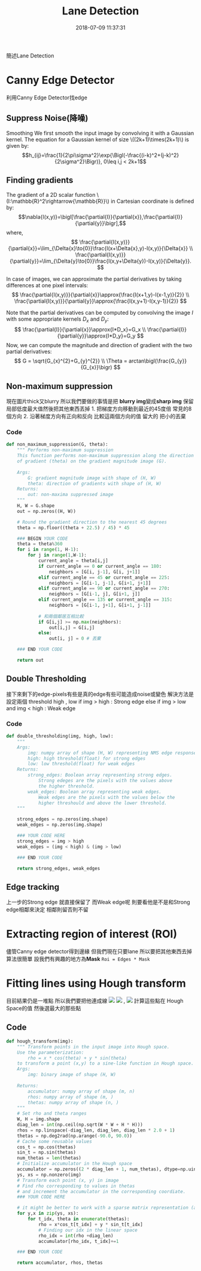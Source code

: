 ﻿---
title: Lane Detection
tags:
  - Edge Detection
  - CS131
categories:
  - Computer Vision
date: 2018-07-09 11:37:31
---

簡述Lane Detection

# Canny Edge Detector

利用Canny Edge Detector找edge

## Suppress Noise(降噪)
Smoothing
We first smooth the input image by convolving it with a Gaussian kernel. The equation for a Gaussian kernel of size \\((2k+1)\times(2k+1)\\) is given by:
$$h_{ij}=\frac{1}{2\pi\sigma^2}\exp{\Bigl(-\frac{(i-k)^2+(j-k)^2}{2\sigma^2}\Bigr)}, 0\leq i,j < 2k+1$$
## Finding gradients
The gradient of a 2D scalar function \\(I:\mathbb{R}^2\rightarrow{\mathbb{R}}\\) in Cartesian coordinate is defined by:
$$\nabla{I(x,y)}=\bigl[\frac{\partial{I}}{\partial{x}},\frac{\partial{I}}{\partial{y}}\bigr],$$
where,
$$
\frac{\partial{I(x,y)}}{\partial{x}}=\lim_{\Delta{x}\to{0}}\frac{I(x+\Delta{x},y)-I(x,y)}{\Delta{x}} \\
\frac{\partial{I(x,y)}}{\partial{y}}=\lim_{\Delta{y}\to{0}}\frac{I(x,y+\Delta{y})-I(x,y)}{\Delta{y}}.
$$

In case of images, we can approximate the partial derivatives by taking differences at one pixel intervals:
$$
\frac{\partial{I(x,y)}}{\partial{x}}\approx{\frac{I(x+1,y)-I(x-1,y)}{2}} \\
\frac{\partial{I(x,y)}}{\partial{y}}\approx{\frac{I(x,y+1)-I(x,y-1)}{2}}
$$

Note that the partial derivatives can be computed by convolving the image $I$ with some appropriate kernels $D_x$ and $D_y$:
$$
\frac{\partial{I}}{\partial{x}}\approx{I*D_x}=G_x \\
\frac{\partial{I}}{\partial{y}}\approx{I*D_y}=G_y
$$
Now, we can compute the magnitude and direction of gradient with the two partial derivatives:
$$
G = \sqrt{G_{x}^{2}+G_{y}^{2}} \\
\Theta = arctan\bigl(\frac{G_{y}}{G_{x}}\bigr)
$$

## Non-maximum suppression
現在圖片thick又blurry
所以我們要做的事情是把
**blurry img**變成**sharp img**
保留局部低度最大值然後把其他東西丟掉
	1. 把梯度方向移動到最近的45度倍 常見的8個方向
	2. 沿著梯度方向有正向和反向 比較這兩個方向的值 留大的 把小的丟棄
### Code
```py
def non_maximum_suppression(G, theta):
    """ Performs non-maximum suppression
    This function performs non-maximum suppression along the direction
    of gradient (theta) on the gradient magnitude image (G).
    
    Args:
        G: gradient magnitude image with shape of (H, W)
        theta: direction of gradients with shape of (H, W)
    Returns:
        out: non-maxima suppressed image
    """
    H, W = G.shape
    out = np.zeros((H, W))

    # Round the gradient direction to the nearest 45 degrees
    theta = np.floor((theta + 22.5) / 45) * 45

    ### BEGIN YOUR CODE
    theta = theta%360
    for i in range(1, H-1):
        for j in range(1,W-1):
            current_angle = theta[i,j]
            if current_angle == 0 or current_angle == 180:
                neighbors = [G[i, j-1], G[i, j+1]]
            elif current_angle == 45 or current_angle == 225:
                neighbors = [G[i-1, j-1], G[i+1, j+1]]
            elif current_angle == 90 or current_angle == 270:
                neighbors = [G[i-1, j], G[i+1, j]]
            elif current_angle == 135 or current_angle == 315:
                neighbors = [G[i-1, j+1], G[i+1, j-1]]
			
			# 和兩個鄰居互相比較
            if G[i,j] >= np.max(neighbors):
                out[i,j] = G[i,j]
            else:
                out[i, j] = 0 # 丟棄

    ### END YOUR CODE

    return out
```

	
## Double Thresholding
接下來剩下的edge-pixels有些是真的edge有些可能造成noise或變色
解決方法是 設定兩個 threshold high , low
if img > high : Strong edge
else if img > low and img < high : Weak edge

### Code
```py
def double_thresholding(img, high, low):
    """
    Args:
        img: numpy array of shape (H, W) representing NMS edge response
        high: high threshold(float) for strong edges
        low: low threshold(float) for weak edges
    Returns:
        strong_edges: Boolean array representing strong edges.
            Strong edeges are the pixels with the values above
            the higher threshold.
        weak_edges: Boolean array representing weak edges.
            Weak edges are the pixels with the values below the
            higher threshould and above the lower threshold.
    """

    strong_edges = np.zeros(img.shape)
    weak_edges = np.zeros(img.shape)

    ### YOUR CODE HERE
    strong_edges = img > high
    weak_edges = (img < high) & (img > low)

    ### END YOUR CODE

    return strong_edges, weak_edges
```


## Edge tracking
上一步的Strong edge 就直接保留了
而Weak edge呢 則要看他是不是和Strong edge相鄰來決定
相鄰則留否則不留


# Extracting region of interest (ROI)
儘管Canny edge detector得到邊緣
但我們現在只要lane 所以要把其他東西去掉
算法很簡單
設我們有興趣的地方為**Mask**
`Roi = Edges * Mask`

# Fitting lines using Hough transform
目前結果仍是一堆點 所以我們要把他連成線
![](https://render.githubusercontent.com/render/math?math=%5Crho%20%3D%20x%5Ccdot%7Bcos%5Ctheta%7D%20%2B%20y%5Ccdot%7Bsin%5Ctheta%7D&mode=display)
![](https://render.githubusercontent.com/render/math?math=%5Ctheta%5Cin%7B%5B-%5Cpi%2C%20%5Cpi%5D%7D&mode=inline) , ![](https://render.githubusercontent.com/render/math?math=%5Crho%5Cin%7B%5Cmathbb%7BR%7D%7D&mode=inline)
計算這些點在 Hough Space的值 然後選最大的那些點
## Code
```py
def hough_transform(img):
    """ Transform points in the input image into Hough space.
    Use the parameterization:
        rho = x * cos(theta) + y * sin(theta)
    to transform a point (x,y) to a sine-like function in Hough space.
    Args:
        img: binary image of shape (H, W)
        
    Returns:
        accumulator: numpy array of shape (m, n)
        rhos: numpy array of shape (m, )
        thetas: numpy array of shape (n, )
    """
    # Set rho and theta ranges
    W, H = img.shape
    diag_len = int(np.ceil(np.sqrt(W * W + H * H)))
    rhos = np.linspace(-diag_len, diag_len, diag_len * 2.0 + 1)
    thetas = np.deg2rad(np.arange(-90.0, 90.0))
    # Cache some reusable values
    cos_t = np.cos(thetas)
    sin_t = np.sin(thetas)
    num_thetas = len(thetas)
    # Initialize accumulator in the Hough space
    accumulator = np.zeros((2 * diag_len + 1, num_thetas), dtype=np.uint64)
    ys, xs = np.nonzero(img)
    # Transform each point (x, y) in image
    # Find rho corresponding to values in thetas
    # and increment the accumulator in the corresponding coordiate.
    ### YOUR CODE HERE

    # it might be better to work with a sparse matrix representation (as opposed to dense representation)
    for y,x in zip(ys, xs):
        for t_idx, theta in enumerate(thetas):
            rho = x*cos_t[t_idx] + y * sin_t[t_idx]
            # Finding our idx in the linear space
            rho_idx = int(rho +diag_len)
            accumulator[rho_idx, t_idx]+=1

    ### END YOUR CODE

    return accumulator, rhos, thetas
```